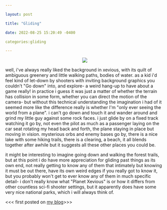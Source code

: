 ```yaml
---

layout: post

title: "Gliding"

date: 2022-08-25 15:20:49 -0400

categories:gliding

---
```


<p align="center">
  <img src="![image](https://user-images.githubusercontent.com/112116644/186751593-f87d77c0-1130-46a2-8e24-6f23fccbd525.png)">
</p>
well, i've always really liked the background in xevious, with its quilt of ambiguous greenery and little walking paths, bodies of water. as a kid i'd feel kind of let-down by shooters with inviting background graphics you couldn't "Go down" into, and explore- a weird hang-up to have about a game really! in practice i guess it was just a matter of whether the terrain has collision in some form, whether you can direct the motion of the camera- but without this technical understanding the imagination i had of it seemed more like the difference really is whether I'm "only ever seeing the world from a plane". i can't go down and touch it and wander around and grind my little guy against some rock faces. i just glide by on a fixed track watching it go by, not even the pilot as much as a passenger laying on the car seat rotating my head back and forth, the plane staying in place but moving in vision. mysterious orbs and enemy bases go by, there is a nice lake with some hiking trails, there is a clearing, a beach, it all blends together after awhile but it suggests all these other places you could be.

it might be interesting to imagine going down and walking the forest trails, but at this point i do have more appreciation for gliding past things as its own end, not really getting to know any of them that intimately but knowing it must be out there, have its own weird edges if you really got to know it, but you probably won't get to ever know any of them in much specific detail- i don't really know what "Planet Xevious" is or how it differs from other countless sci-fi shooter settings, but it apparently does have some very nice national parks, which i will always think of.

<<< first posted on [my blog](https://doorfanatic.tumblr.com/post/693489828662312960/well-ive-always-really-liked-the-background-in)>>>

